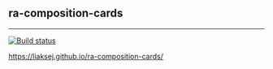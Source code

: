 ## ra-composition-cards

---

[![Build status](https://ci.appveyor.com/api/projects/status/1c7gh139uh9wo611?svg=true)](https://ci.appveyor.com/project/Liaksej/ra-forms-steps)


https://liaksej.github.io/ra-composition-cards/